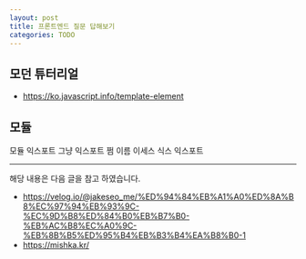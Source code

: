 ```yaml
---
layout: post
title: 프론트엔드 질문 답해보기
categories: TODO
---
```


## 모던 튜터리얼
- https://ko.javascript.info/template-element



## 모듈

모듈 익스포트
그냥 익스포트 쩜 이름
이세스 식스 익스포트




---


해당 내용은 다음 글을 참고 하였습니다.

- https://velog.io/@jakeseo_me/%ED%94%84%EB%A1%A0%ED%8A%B8%EC%97%94%EB%93%9C-%EC%9D%B8%ED%84%B0%EB%B7%B0-%EB%AC%B8%EC%A0%9C-%EB%8B%B5%ED%95%B4%EB%B3%B4%EA%B8%B0-1
- https://mishka.kr/
